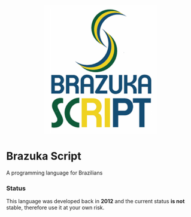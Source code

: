 <p align="center">
  <a href="">
    <img alt="Logo" src="./img/brazuka_logo.png" width="300px">
  </a>
</p>

# Brazuka Script
A programming language for Brazilians

### Status
This language was developed back in __2012__ and the current status __is not__ stable, therefore use it at your own risk.

